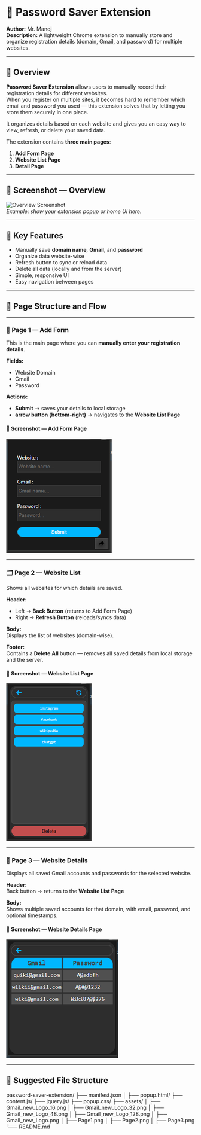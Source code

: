 # 🔐 Password Saver Extension

**Author:** Mr. Manoj  
**Description:** A lightweight Chrome extension to manually store and organize registration details (domain, Gmail, and password) for multiple websites.

---

## 🧭 Overview

**Password Saver Extension** allows users to manually record their registration details for different websites.  
When you register on multiple sites, it becomes hard to remember which email and password you used — this extension solves that by letting you store them securely in one place.  

It organizes details based on each website and gives you an easy way to view, refresh, or delete your saved data.  

The extension contains **three main pages**:
1. **Add Form Page**
2. **Website List Page**
3. **Detail Page**

---

## 📸 Screenshot — Overview

![Overview Screenshot](assets/overview.png)  
*Example: show your extension popup or home UI here.*

---

## 🚀 Key Features

- Manually save **domain name**, **Gmail**, and **password**
- Organize data website-wise
- Refresh button to sync or reload data
- Delete all data (locally and from the server)
- Simple, responsive UI
- Easy navigation between pages

---

## 🧱 Page Structure and Flow

---

### 🧩 Page 1 — Add Form

This is the main page where you can **manually enter your registration details**.

**Fields:**
- Website Domain  
- Gmail  
- Password  

**Actions:**
- **Submit** → saves your details to local storage  
- **arrow button (bottom-right)** → navigates to the **Website List Page**

#### 📸 Screenshot — Add Form Page

![Add Form Screenshot](image/Page1.png)

---

### 🗂️ Page 2 — Website List

Shows all websites for which details are saved.

**Header:**
- Left → **Back Button** (returns to Add Form Page)  
- Right → **Refresh Button** (reloads/syncs data)

**Body:**  
Displays the list of websites (domain-wise).

**Footer:**  
Contains a **Delete All** button — removes all saved details from local storage and the server.

#### 📸 Screenshot — Website List Page

![Website List Screenshot](image/Page2.png)

---

### 📜 Page 3 — Website Details

Displays all saved Gmail accounts and passwords for the selected website.

**Header:**  
Back button → returns to the **Website List Page**

**Body:**  
Shows multiple saved accounts for that domain, with email, password, and optional timestamps.

#### 📸 Screenshot — Website Details Page

![Website Details Screenshot](image/Page3.png)

---

## 🧩 Suggested File Structure

password-saver-extension/
├── manifest.json
│ 
├── popup.html/
├── content.js/
├── jquery.js/
├── popup.css/
├── assets/
│ ├── Gmail_new_Logo_16.png
│ ├── Gmail_new_Logo_32.png
│ ├── Gmail_new_Logo_48.png
│ ├── Gmail_new_Logo_128.png
│ ├── Gmail_new_Logo.png
│ ├── Page1.png
│ ├── Page2.png
│ ├── Page3.png
└── README.md